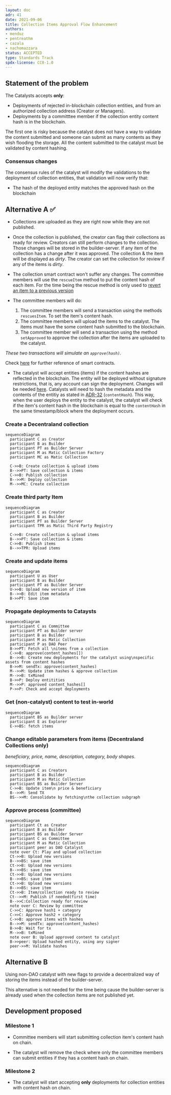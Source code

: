 ```yaml
---
layout: doc
adr: 41
date: 2021-09-06
title: Collection Items Approval Flow Enhancement
authors:
- menduz
- pentreathm
- cazala
- nachomazzara
status: ACCEPTED
type: Standards Track
spdx-license: CC0-1.0
---
```


## Statement of the problem

The Catalysts accepts **only**:

- Deployments of rejected in-blockchain collection entities, and from an authorized collection address (Creator or Managers).
- Deployments by a committtee member if the collection entity content hash is in the blockchain.

The first one is risky because the catalyst does not have a way to validate the content submitted and someone can submit as many contents as they wish flooding the storage. All the content submitted to the catalyst must be validated by content hashing.

### Consensus changes

The consensus rules of the catalyst will modify the validations to the deployment of collection entities, that validation will now verify that:

- The hash of the deployed entity matches the approved hash on the blockchain

## Alternative A ✅

- Collections are uploaded as they are right now while they are not published.

- Once the collection is published, the creator can flag their collections as ready for review. Creators can still perform changes to the collection. Those changes will be stored in the builder-server. If any item of the collection has a change after it was approved. The collection & the item will be displayed as _dirty_. The creator can set the collection for review if any of the items is _dirty_.

- The collection smart contract won't suffer any changes. The committee members will use the `rescueItem` method to put the content hash of each item. For the time being the rescue method is only used to [revert an item to a previous version](https://github.com/decentraland/adr/blob/main/docs/ADR-32-wearable-committee-reverts.md)

- The committee members will do:

  1. The committee members will send a transaction using the methods `rescuesItem`. To set the item's content hash.
  2. The committee members will upload the items to the catalyst. The items must have the some content hash submitted to the blockchain.
  3. The committee member will send a transaction using the method `setApproved` to approve the collection after the items are uploaded to the catalyst.

_These two transactions will simulate an `approve(hash)`._

Check [here](https://github.com/decentraland/wearables-contracts/blob/master/Collections_V2_Actors.md) for further reference of smart contracts.

- The catalyst will accept entities (items) if the content hashes are reflected in the blockchain. The entity will be deployed without signature restrictions, that is, any account can sign the deployment. Changes will be needed [here](https://github.com/decentraland/catalyst/blob/3098701a42f0656dc595e653694abf4f7f418bee/content/src/service/access/AccessCheckerForWearables.ts#L119). Catalysts will need to hash the metadata and the contents of the entitiy as stated in [ADR-32](/adr/ADR-32) (`contentHash`). This way, when the user deploys the entity to the catalyst, the catalyst will check if the item's content hash in the blockchain is equal to the `contentHash` in the same timestamp/block where the deployment occurs.

### Create a Decentraland collection

```mermaid
sequenceDiagram
  participant C as Creator
  participant B as Builder
  participant PT as Builder Server
  participant M as Matic Collection Factory
  participant MC as Matic Collection

  C->>B: Create collection & upload items
  B-->>PT: Save collection & items
  C->>B: Publish collection
  B-->>M: Deploy collection
  M-->>MC: Create collection
```

### Create third party Item

```mermaid
sequenceDiagram
  participant C as Creator
  participant B as Builder
  participant PT as Builder Server
  participant TPR as Matic Third Party Registry

  C->>B: Create collection & upload items
  B-->>PT: Save collection & items
  C->>B: Publish items
  B-->>TPR: Upload items
```

### Create and update items

```mermaid
sequenceDiagram
  participant U as User
  participant B as Builder
  participant PT as Builder Server
  U->>B: Upload new version of item
  B-->>B: Edit item metadata
  B->>PT: Save item
```

### Propagate deployments to Cataysts

```mermaid
sequenceDiagram
  participant C as Committee
  participant PT as Builder server
  participant B as Builder
  participant M as Matic Collection
  participant P as DAO Peer
  B->>PT: Fetch all \nitems from a collection
  C->>B: approve(content_hashes[])
  B-->>B: Create new deployments for the catalyst using\nspecific assets from content hashes
  B->>M: sendTx: approve(content_hashes)
  M-->>M: Update item hashes & approve collection
  M-->>B: txMined
  B->>P: Deploy entitities
  M-->>P: approved content_hashes[]
  P->>P: Check and accept deployments
```

### Get (non-catalyst) content to test in-world

```mermaid
sequenceDiagram
  participant BS as Builder server
  participant E as Explorer
  E->>BS: fetch items
```

### Change editable parameters from items (Decentraland Collections only)

_beneficiary, price, name, description, category, body shapes_.

```mermaid
sequenceDiagram
  participant C as Creators
  participant B as Builder
  participant M as Matic Collection
  participant BS as Builder Server
  C->>B: Update item\n price & beneficiary
  B-->>M: Send TX
  BS-->>M: Consolidate by fetching\nthe collection subgraph
```

### Approve process (committee)

```mermaid
sequenceDiagram
  participant Ct as Creator
  participant B as Builder
  participant BS as Builder Server
  participant C as Committee
  participant M as Matic Collection
  participant peer as DAO Catalyst
  note over Ct: Play and upload collection
  Ct->>B: Upload new versions
  B-->>BS: save item
  Ct->>B: Upload new versions
  B-->>BS: save item
  Ct->>B: Upload new versions
  B-->>BS: save item
  Ct->>B: Upload new versions
  B-->>BS: save item
  Ct->>B: Item/collection ready to review
  Ct-->>M: Publish if needed(first time)
  B-->>C:Collection ready for review
  note over C: Review by committee
  C->>C: Approve hash1 + category
  C->>C: Approve hash2 + category
  C->>B: approve items with hashes
  B-->>M: sendTx: approve(content_hashes)
  B->>B: Wait for tx
  M-->>B: txMined
  note over B: Upload approved content to catalyst
  B->>peer: Upload hashed entity, using any signer
  peer->>M: Validate hashes
```

## Alternative B

Using non-DAO catalyst with new flags to provide a decentralized way of storing the items instead of the builder-server.

This alternative is not needed for the time being cause the builder-server is already used when the collection items are not published yet.

## Development proposed

### Milestone 1

- Committee members will start submitting collection item's content hash on chain.

- The catalyst will remove the check where only the committee members can submit entities if they has a content hash on chain.

### Milestone 2

- The catalyst will start accepting **only** deployments for collection entities with content hash on chain.
